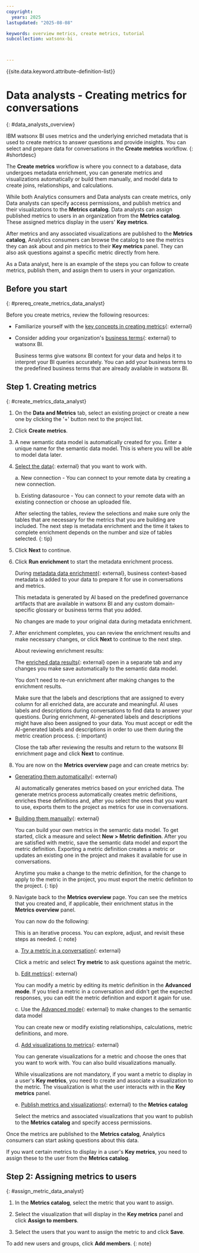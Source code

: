 ```yaml
---
copyright:
  years: 2025
lastupdated: "2025-08-08"

keywords: overview metrics, create metrics, tutorial
subcollection: watsonx-bi



---
```


{{site.data.keyword.attribute-definition-list}}


# Data analysts - Creating metrics for conversations 
{: #data_analysts_overview}

IBM watsonx BI uses metrics and the underlying enriched metadata that is used to create metrics to answer questions and provide insights. You can select and prepare data for conversations in the **Create metrics** workflow. {: #shortdesc}

The **Create metrics** workflow is where you connect to a database, data undergoes metadata enrichment, you can generate metrics and visualizations automatically or build them manually, and model data to create joins, relationships, and calculations.  

While both Analytics consumers and Data analysts can create metrics, only Data analysts can specify access permissions, and publish metrics and their visualizations to the **Metrics catalog**. Data analysts can assign published metrics to users in an organization from the **Metrics catalog**. These assigned metrics display in the users' **Key metrics**.

After metrics and any associated visualizations are published to the **Metrics catalog**, Analytics consumers can browse the catalog to see the metrics they can ask about and pin metrics to their **Key metrics** panel. They can also ask questions against a specific metric directly from here. 

As a Data analyst, here is an example of the steps you can follow to create metrics, publish them, and assign them to users in your organization.

## Before you start
{: #prereq_create_metrics_data_analyst}

Before you create metrics, review the following resources:

- Familiarize yourself with the [key concepts in creating metrics](/docs/watsonx-bi?topic=watsonx-bi-concepts){: external}

- Consider adding your organization's [business terms](/docs/watsonx-bi?topic=watsonx-bi-business_terms){: external} to watsonx BI. 

   Business terms give watsonx BI context for your data and helps it to interpret your BI queries accurately. You can add your business terms to the predefined business terms that are already available in watsonx BI. 


## Step 1. Creating metrics
{: #create_metrics_data_analyst}

1. On the **Data and Metrics** tab, select an existing project or create a new one by clicking the '+' button next to the project list. 

2. Click **Create metrics**. 

3. A new semantic data model is automatically created for you. Enter a unique name for the semantic data model. This is where you will be able to model data later. 

4. [Select the data](/docs/watsonx-bi?topic=watsonx-bi-select){: external} that you want to work with. 

   a. New connection - You can connect to your remote data by creating a new connection. 
   
   b. Existing datasource - You can connect to your remote data with an existing connection or choose an uploaded file. 

   After selecting the tables, review the selections and make sure only the tables that are necessary for the metrics that you are building are included. The next step is metadata enrichment and the time it takes to complete enrichment depends on the number and size of tables selected. 
   {: tip}

5. Click **Next** to continue.

6. Click **Run enrichment** to start the metadata enrichment process. 

   During [metadata data enrichment](/docs/watsonx-bi?topic=watsonx-bi-enrich){: external}, business context-based metadata is added to your data to prepare it for use in conversations and metrics. 
  
   This metadata is generated by AI based on the predefined governance artifacts that are available in watsonx BI and any custom domain-specific glossary or business terms that you added.
  
   No changes are made to your original data during metadata enrichment. 

7. After enrichment completes, you can review the enrichment results and make necessary changes, or click **Next** to continue to the next step. 

   About reviewing enrichment results:

   The [enriched data results](/docs/watsonx-bi?topic=watsonx-bi-review){: external} open in a separate tab and any changes you make save automatically to the semantic data model. 

   You don't need to re-run enrichment after making changes to the enrichment results. 

   Make sure that the labels and descriptions that are assigned to every column for all enriched data, are accurate and meaningful. AI uses labels and descriptions during conversations to find data to answer your questions. During enrichment, AI-generated labels and descriptions might have also been assigned to your data. You must accept or edit the AI-generated labels and descriptions in order to use them during the metric creation process.
   {: important}

      Close the tab after reviewing the results and return to the watsonx BI enrichment page and click **Next** to continue. 


8. You are now on the **Metrics overview** page and can create metrics by:

- [Generating them automatically](/docs/watsonx-bi?topic=watsonx-bi-generate_metrics){: external} 

   AI automatically generates metrics based on your enriched data. The generate metrics process automatically creates metric definitions, enriches these definitions and, after you select the ones that you want to use, exports them to the project as metrics for use in conversations. 

- [Building them manually](/docs/watsonx-bi?topic=watsonx-bi-advanced_mode){: external} 

   You can build your own metrics in the semantic data model. To get started, click a measure and select **New > Metric definition**. After you are satisfied with metric, save the semantic data model and export the metric definition. Exporting a metric definition creates a metric or updates an existing one in the project and makes it available for use in conversations.

   Anytime you make a change to the metric definition, for the change to apply to the metric in the project, you must export the metric definiton to the project.
   {: tip}
   
9. Navigate back to the **Metrics overview** page. You can see the metrics that you created and, if applicable, their enrichment status in the **Metrics overview** panel. 

   You can now do the following:

   This is an iterative process. You can explore, adjust, and revisit these steps as needed.
   {: note}

   a. [Try a metric in a conversation](/docs/watsonx-bi?topic=watsonx-bi-try_metrics){: external} 
   
   Click a metric and select **Try metric** to ask questions against the metric. 

   b. [Edit metrics](/docs/watsonx-bi?topic=watsonx-bi-edit_metrics){: external} 
   
   You can modify a metric by editing its metric definition in the **Advanced mode**. If you tried a metric in a conversation and didn't get the expected responses, you can edit the metric definition and export it again for use. 

   c. Use the [Advanced mode](/docs/watsonx-bi?topic=watsonx-bi-advanced_mode_model_data){: external} to make changes to the semantic data model 
   
   You can create new or modify existing relationships, calculations, metric definitions, and more. 

   d. [Add visualizations to metrics](/docs/watsonx-bi?topic=watsonx-bi-add_viz_metrics){: external}  
   
   You can generate visualizations for a metric and choose the ones that you want to work with. You can also build visualizations manually. 
   
   While visualizations are not mandatory, if you want a metric to display in a user's **Key metrics**, you need to create and associate a visualization to the metric. The visualization is what the user interacts with in the **Key metrics** panel.

   e. [Publish metrics and visualizations](/docs/watsonx-bi?topic=watsonx-bi-publish_metrics){: external} to the **Metrics catalog** 
   
   Select the metrics and associated visualizations that you want to publish to the **Metrics catalog** and specify access permissions.

Once the metrics are published to the **Metrics catalog**, Analytics consumers can start asking questions about this data.

If you want certain metrics to display in a user's **Key metrics**, you need to assign these to the user from the **Metrics catalog**.    


## Step 2: Assigning metrics to users 
{: #assign_metric_data_analyst}

1. In the **Metrics catalog**, select the metric that you want to assign.

2. Select the visualization that will display in the **Key metrics** panel and click **Assign to members**.

3. Select the users that you want to assign the metric to and click **Save**. 

  To add new users and groups, click **Add members**.
  {: note}

